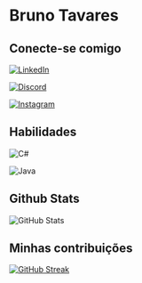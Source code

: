 # Bruno Tavares

## Conecte-se comigo
[![LinkedIn](https://img.shields.io/badge/LinkedIn-FFF?style=for-the-badge&logo=linkedin&logoColor=0E76A8)](https://www.linkedin.com/in/bruno-tavares-0651041a8/)

[![Discord](https://img.shields.io/badge/Discord-FFF?style=for-the-badge&logo=discord)](https://www.discord.com/in/tavares1074/)

[![Instagram](https://img.shields.io/badge/Instagram-FFF?style=for-the-badge&logo=instagram)](https://www.instagram.com/brunotavares.20/)


## Habilidades

![C#](https://img.shields.io/badge/C%23-FFF?style=for-the-badge&logo=c-sharp&logoColor=823085)

![Java](https://img.shields.io/badge/Java-FFF?style=for-the-badge&logo=java)


## Github Stats

![GitHub Stats](https://github-readme-stats.vercel.app/api?username=BrunoTavares754&theme=transparent&bg_color=000&border_color=30A3DC&show_icons=true&icon_color=30A3DC&title_color=E94D5F&text_color=FFF)


## Minhas contribuições

[![GitHub Streak](https://streak-stats.demolab.com/?user=SEUUSERNAME&theme=bear&background=000&border=30A3DC&dates=FFF)](https://git.io/streak-stats)
